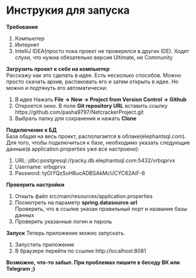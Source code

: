 <h1>Инструкия для запуска</h1>

<b>Требования</b>
<ol>
    <li>Компьютер</li>
    <li>Интернет</li>
    <li>IntelliJ IDEA(просто пока проект не проверялся в других IDE). Ходят слухи, что нужна обязательно версия Ultimate, не Community</li>
</ol>

<b>Загрузить проект к себе на компьютер</b><br>
Расскажу как это сделать в идее. Есть несколько способов. Можно просто скачать архив, распаковать его и затем открыть в идее. 
Но можно и подтянуть его автоматически: 
<ol>
	<li>В идее Нажать <b>File -> New -> Project from Version Control -> Github</b></li>
	<li>Откроется окно. В поле <b>Git repository URL</b> вставить ссылку https://github.com/pasha9797/NetcrackerProject.git</li>
	<li>Выбрать папку для сохранения и нажать <b>Clone</b></li>
</ol>

<b>Подключение к БД</b><br>
База общая на весь проект, располагается в облаке(elephantsql.com). Для того, чтобы
подключиться к базе, необходимо указать следующие данные(в application.properties уже все настроено):
<ol>
    <li>URL: jdbc:postgresql://packy.db.elephantsql.com:5432/vrbqprvx</li>
    <li>Username: vrbqprvx</li>
    <li>Password: tyOiYQzSoH8ucADBSAkMcUCYC62AiF-6</li>
</ol>

<b>Проверить настройки</b><br>
<ol>
	<li>Откыть файл src/main/resources/application.properties</li>
	<li>Посмотреть на параметр <b>spring.datasource.url</b></li>
	Проверить, что в ссылке указан правильный порт и название базы данных
	<li>Проверить указанные логин и пароль</li>
</ol>

<b>Запуск</b>
Теперь приложение можно запускать.
<ol>
	<li>Запустить приложение</li>
	<li>В браузере перейти по ссылке http://localhost:8081</b></li>
</ol>

<b>Возможно, что-то забыл. При проблемах пишите в беседу ВК или Telegram ;)</b>
